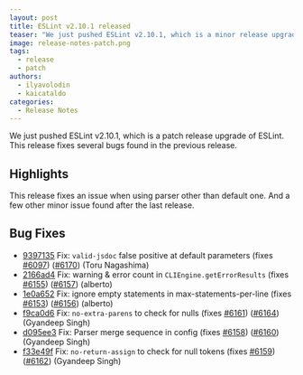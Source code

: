 ```yaml
---
layout: post
title: ESLint v2.10.1 released
teaser: "We just pushed ESLint v2.10.1, which is a minor release upgrade of ESLint. This release adds some new features and fixes several bugs found in the previous release."
image: release-notes-patch.png
tags:
  - release
  - patch
authors:
  - ilyavolodin
  - kaicataldo
categories:
  - Release Notes
---
```


We just pushed ESLint v2.10.1, which is a patch release upgrade of ESLint. This release  fixes several bugs found in the previous release.

## Highlights

This release fixes an issue when using parser other than default one. And a few other minor issue found after the last release.






## Bug Fixes


* [9397135](https://github.com/eslint/eslint/commit/9397135) Fix: `valid-jsdoc` false positive at default parameters (fixes [#6097](https://github.com/eslint/eslint/issues/6097)) ([#6170](https://github.com/eslint/eslint/issues/6170)) (Toru Nagashima)
* [2166ad4](https://github.com/eslint/eslint/commit/2166ad4) Fix: warning & error count in `CLIEngine.getErrorResults` (fixes [#6155](https://github.com/eslint/eslint/issues/6155)) ([#6157](https://github.com/eslint/eslint/issues/6157)) (alberto)
* [1e0a652](https://github.com/eslint/eslint/commit/1e0a652) Fix: ignore empty statements in max-statements-per-line (fixes [#6153](https://github.com/eslint/eslint/issues/6153)) ([#6156](https://github.com/eslint/eslint/issues/6156)) (alberto)
* [f9ca0d6](https://github.com/eslint/eslint/commit/f9ca0d6) Fix: `no-extra-parens` to check for nulls (fixes [#6161](https://github.com/eslint/eslint/issues/6161)) ([#6164](https://github.com/eslint/eslint/issues/6164)) (Gyandeep Singh)
* [d095ee3](https://github.com/eslint/eslint/commit/d095ee3) Fix: Parser merge sequence in config (fixes [#6158](https://github.com/eslint/eslint/issues/6158)) ([#6160](https://github.com/eslint/eslint/issues/6160)) (Gyandeep Singh)
* [f33e49f](https://github.com/eslint/eslint/commit/f33e49f) Fix: `no-return-assign` to check for null tokens (fixes [#6159](https://github.com/eslint/eslint/issues/6159)) ([#6162](https://github.com/eslint/eslint/issues/6162)) (Gyandeep Singh)

